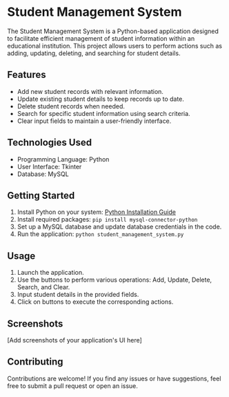 # Student Management System

The Student Management System is a Python-based application designed to facilitate efficient management of student information within an educational institution. This project allows users to perform actions such as adding, updating, deleting, and searching for student details.

## Features

- Add new student records with relevant information.
- Update existing student details to keep records up to date.
- Delete student records when needed.
- Search for specific student information using search criteria.
- Clear input fields to maintain a user-friendly interface.

## Technologies Used

- Programming Language: Python
- User Interface: Tkinter
- Database: MySQL

## Getting Started

1. Install Python on your system: [Python Installation Guide](https://www.python.org/downloads/)
2. Install required packages: `pip install mysql-connector-python`
3. Set up a MySQL database and update database credentials in the code.
4. Run the application: `python student_management_system.py`

## Usage

1. Launch the application.
2. Use the buttons to perform various operations: Add, Update, Delete, Search, and Clear.
3. Input student details in the provided fields.
4. Click on buttons to execute the corresponding actions.

## Screenshots

[Add screenshots of your application's UI here]

## Contributing

Contributions are welcome! If you find any issues or have suggestions, feel free to submit a pull request or open an issue.

